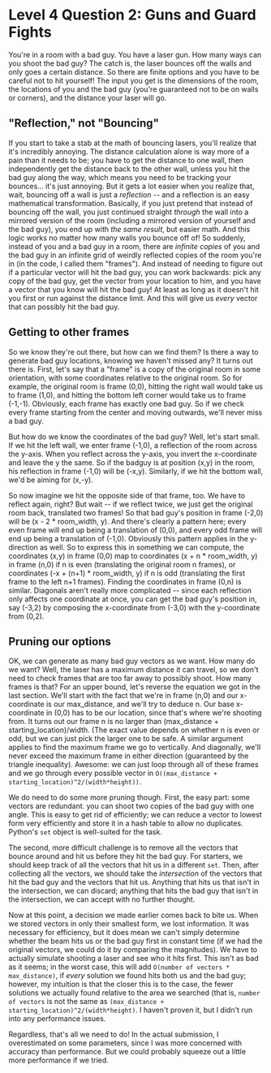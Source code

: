 # Level 4 Question 2: Guns and Guard Fights

You're in a room with a bad guy. You have a laser gun. How many ways can you shoot the bad guy? The catch is, the laser bounces off the walls and only goes a certain distance. So there are finite options and you have to be careful not to hit yourself! The input you get is the dimensions of the room, the locations of you and the bad guy (you're guaranteed not to be on walls or corners), and the distance your laser will go.

## "Reflection," not "Bouncing"

If you start to take a stab at the math of bouncing lasers, you'll realize that it's incredibly annoying. The distance calculation alone is way more of a pain than it needs to be; you have to get the distance to one wall, then independently get the distance back to the other wall, unless you hit the bad guy along the way, which means you need to be tracking your bounces... it's just annoying. But it gets a lot easier when you realize that, wait, bouncing off a wall is just a *reflection* -- and a reflection is an easy mathematical transformation. Basically, if you just pretend that instead of bouncing off the wall, you just continued straight *through* the wall into a mirrored version of the room (including a mirrored version of yourself and the bad guy), you end up with *the same result*, but easier math. And this logic works no matter how many walls you bounce off of! So suddenly, instead of you and a bad guy in a room, there are *infinite copies* of you and the bad guy in an infinite grid of weirdly reflected copies of the room you're in (in the code, I called them "frames"). And instead of needing to figure out if a particular vector will hit the bad guy, you can work backwards: pick any copy of the bad guy, get the vector from your location to him, and you have a vector that you know will hit the bad guy! At least as long as it doesn't hit you first or run against the distance limit. And this will give us *every* vector that can possibly hit the bad guy. 

## Getting to other frames

So we know they're out there, but how can we find them? Is there a way to generate bad guy locations, knowing we haven't missed any? It turns out there is. First, let's say that a "frame" is a copy of the original room in some orientation, with some coordinates relative to the original room. So for example, the original room is frame (0,0), hitting the right wall would take us to frame (1,0), and hitting the bottom left corner would take us to frame (-1,-1). Obviously, each frame has exactly one bad guy. So if we check every frame starting from the center and moving outwards, we'll never miss a bad guy. 

But how do we know the coordinates of the bad guy? Well, let's start small. If we hit the left wall, we enter frame (-1,0), a reflection of the room across the y-axis. When you reflect across the y-axis, you invert the x-coordinate and leave the y the same. So if the badguy is at position (x,y) in the room, his reflection in frame (-1,0) will be (-x,y). Similarly, if we hit the bottom wall, we'd be aiming for (x,-y). 

So now imagine we hit the opposite side of that frame, too. We have to reflect again, right? But wait -- if we reflect twice, we just get the original room back, translated two frames! So that bad guy's position in frame (-2,0) will be (x - 2 * room_width, y). And there's clearly a pattern here; every even frame will end up being a translation of (0,0), and every odd frame will end up being a translation of (-1,0). Obviously this pattern applies in the y-direction as well. So to express this in something we can compute, the coordinates (x,y) in frame (0,0) map to coordinates (x + n * room_width, y) in frame (n,0) if n is even (translating the original room n frames), or coordinates (-x + (n+1) * room_width, y) if n is odd (translating the first frame to the left n+1 frames). Finding the coordinates in frame (0,n) is similar. Diagonals aren't really more complicated -- since each reflection only affects one coordinate at once, you can get the bad guy's position in, say (-3,2) by composing the x-coordinate from (-3,0) with the y-coordinate from (0,2).

## Pruning our options

OK, we can generate as many bad guy vectors as we want. How many do we want? Well, the laser has a maximum distance it can travel, so we don't need to check frames that are too far away to possibly shoot. How many frames is that? For an upper bound, let's reverse the equation we got in the last section. We'll start with the fact that we're in frame (n,0) and our x-coordinate is our max_distance, and we'll try to deduce n. Our base x-coordinate in (0,0) has to be our location, since that's where we're shooting from. It turns out our frame n is no larger than (max_distance + starting_location)/width. (The exact value depends on whether n is even or odd, but we can just pick the larger one to be safe. A similar argument applies to find the maximum frame we go to vertically. And diagonally, we'll never exceed the maximum frame in either direction (guaranteed by the triangle inequality). Awesome: we can just loop through all of these frames and we go through every possible vector in `O((max_distance + starting_location)^2/(width*height))`. 

We do need to do some more pruning though. First, the easy part: some vectors are redundant. you can shoot two copies of the bad guy with one angle. This is easy to get rid of efficiently; we can reduce a vector to lowest form very efficiently and store it in a hash table to allow no duplicates. Python's `set` object is well-suited for the task.

The second, more difficult challenge is to remove all the vectors that bounce around and hit us before they hit the bad guy. For starters, we should keep track of all the vectors that hit us in a different `set`. Then, after collecting all the vectors, we should take the *intersection* of the vectors that hit the bad guy and the vectors that hit us. Anything that hits us that isn't in the intersection, we can discard; anything that hits the bad guy that isn't in the intersection, we can accept with no further thought.

Now at this point, a decision we made earlier comes back to bite us. When we stored vectors in only their smallest form, we lost information. It was necessary for efficiency, but it does mean we can't simply determine whether the beam hits us or the bad guy first in constant time (if we had the original vectors, we could do it by comparing the magnitudes). We have to actually simulate shooting a laser and see who it hits first. This isn't as bad as it seems; in the worst case, this will add `O(number of vectors * max_distance)`, if *every* solution we found hits both us and the bad guy; however, my intuition is that the closer this is to the case, the fewer solutions we actually found relative to the area we searched (that is, `number of vectors` is not the same as `(max_distance + starting_location)^2/(width*height)`. I haven't proven it, but I didn't run into any performance issues.

Regardless, that's all we need to do! In the actual submission, I overestimated on some parameters, since I was more concerned with accuracy than performance. But we could probably squeeze out a little more performance if we tried.
